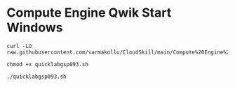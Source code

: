 # Compute Engine Qwik Start Windows


```
curl -LO raw.githubusercontent.com/varmakollu/CloudSkill/main/Compute%20Engine%20Qwik%20Start%20Windows/quicklabgsp093.sh

chmod +x quicklabgsp093.sh

./quicklabgsp093.sh

```
